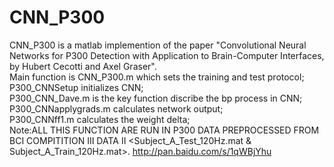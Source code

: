 # CNN_P300
CNN_P300 is a matlab implemention of the paper "Convolutional Neural Networks for P300 Detection with Application to Brain-Computer Interfaces, by Hubert Cecotti and Axel Graser".<br>
Main function is CNN_P300.m which sets the training and test protocol;<br>
P300_CNNSetup initializes CNN;<br>
P300_CNN_Dave.m is the key function discribe the bp process in CNN;<br>
P300_CNNapplygrads.m calculates network output;<br>
P300_CNNff1.m calculates the weight delta;<br>
Note:ALL THIS FUNCTION ARE RUN IN P300 DATA PREPROCESSED FROM BCI COMPITITION III DATA II \<Subject_A_Test_120Hz.mat & Subject_A_Train_120Hz.mat\>.
http://pan.baidu.com/s/1qWBjYhu
